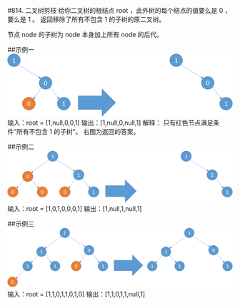 #814. 二叉树剪枝
给你二叉树的根结点 root ，此外树的每个结点的值要么是 0 ，要么是 1 。
返回移除了所有不包含 1 的子树的原二叉树。

节点 node 的子树为 node 本身加上所有 node 的后代。

##示例一
![图片](../assets/814_1.png)
输入：root = [1,null,0,0,1]
输出：[1,null,0,null,1]
解释：
只有红色节点满足条件“所有不包含 1 的子树”。 右图为返回的答案。

##示例二
![图片](../assets/814_2.png)
输入：root = [1,0,1,0,0,0,1]
输出：[1,null,1,null,1]

##示例三
![图片](../assets/814_3.png)
输入：root = [1,1,0,1,1,0,1,0]
输出：[1,1,0,1,1,null,1]
 